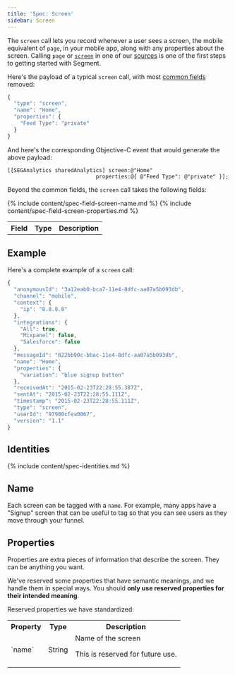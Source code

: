 ```yaml
---
title: 'Spec: Screen'
sidebar: Screen
---
```


The `screen` call lets you record whenever a user sees a screen, the mobile equivalent of `page`, in your mobile app, along with any properties about the screen. Calling `page` or [`screen`](/docs/spec/screen/) in one of our [sources](/docs/sources/) is one of the first steps to getting started with Segment.

Here's the payload of a typical `screen` call, with most [common fields](/docs/spec/common/) removed:

```js
{
  "type": "screen",
  "name": "Home",
  "properties": {
    "Feed Type": "private"
  }
}
```

And here's the corresponding Objective-C event that would generate the above payload:

```objc
[[SEGAnalytics sharedAnalytics] screen:@"Home"
                            properties:@{ @"Feed Type": @"private" }];
```

Beyond the common fields, the `screen` call takes the following fields:

<table>
  <tr>
    <th>Field</th>
    <th>Type</th>
    <th>Description</th>
  </tr>
  {% include content/spec-field-screen-name.md %}
  {% include content/spec-field-screen-properties.md %}
</table>

## Example

Here's a complete example of a `screen` call:

```js
{
  "anonymousId": "3a12eab0-bca7-11e4-8dfc-aa07a5b093db",
  "channel": "mobile",
  "context": {
    "ip": "8.8.8.8"
  },
  "integrations": {
    "All": true,
    "Mixpanel": false,
    "Salesforce": false
  },
  "messageId": "022bb90c-bbac-11e4-8dfc-aa07a5b093db",
  "name": "Home",
  "properties": {
    "variation": "blue signup button"
  },
  "receivedAt": "2015-02-23T22:28:55.387Z",
  "sentAt": "2015-02-23T22:28:55.111Z",
  "timestamp": "2015-02-23T22:28:55.111Z",
  "type": "screen",
  "userId": "97980cfea0067",
  "version": "1.1"
}
```


## Identities

{% include content/spec-identities.md %}


## Name

Each screen can be tagged with a `name`. For example, many apps have a "Signup" screen that can be useful to tag so that you can see users as they move through your funnel.


## Properties

Properties are extra pieces of information that describe the screen. They can be anything you want.

We've reserved some properties that have semantic meanings, and we handle them in special ways. You should **only use reserved properties for their intended meaning**.

Reserved properties we have standardized:

<table>
  <tr>
    <th>Property</th>
    <th>Type</th>
    <th>Description</th>
  </tr>
  <tr>
    <td>`name`</td>
    <td>String</td>
    <td>Name of the screen
      <p>This is reserved for future use.</p></td>
  </tr>
</table>
